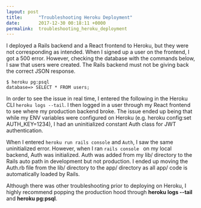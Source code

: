 ```yaml
---
layout: post
title:      "Troubleshooting Heroku Deployment"
date:       2017-12-30 00:18:11 +0000
permalink:  troubleshooting_heroku_deployment
---
```



I deployed a Rails backend and a React frontend to Heroku, but they were not corresponding as intended. When I signed up a user on the frontend, I got a 500 error. However, checking the database with the commands below, I saw that users were created. The Rails backend must not be giving back the correct JSON response. 

```
$ heroku pg:psql
database=> SELECT * FROM users;
```

In order to see the issue in real time, I entered the following in the Heroku CLI `heroku logs --tail`. I then logged in a user through my React frontend to see where my production backend broke. The issue ended up being that while my ENV variables were configured on Heroku (e.g. heroku config:set AUTH_KEY=1234), I had an uninitialized constant Auth class for JWT authentication. 

When I entered `heroku run rails console` and `Auth`, I saw the same uninitialized error. However, when I ran `rails console ` on my local backend, Auth was initialized. Auth was added from my lib/ directory to the Rails auto path in development but not production. I ended up moving the Auth.rb file from the lib/ directory to the app/ directory as all app/ code is automatically loaded by Rails. 

Although there was other troubleshooting prior to deploying on Heroku, I highly recommend popping the production hood through **heroku logs --tail** and **heroku pg:psql**.
